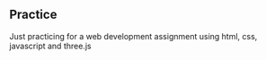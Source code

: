 ## Practice

Just practicing for a web development assignment using html, css, javascript and three.js
